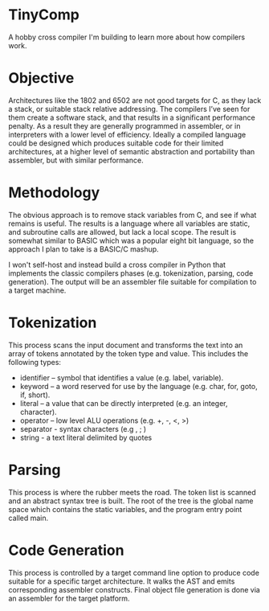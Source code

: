 # TinyComp
A hobby cross compiler I'm building to learn more about how compilers work.

# Objective
Architectures like the 1802 and 6502 are not good targets for C, as they lack a stack, or suitable stack relative addressing.
The compilers I’ve seen for them create a software stack, and that results in a significant performance penalty. As a result
they are generally programmed in assembler, or in interpreters with a lower level of efficiency. Ideally a compiled language
could be designed which produces suitable code for their limited architectures, at a higher level of semantic abstraction and
portability than assembler, but with similar performance. 

# Methodology
The obvious approach is to remove stack variables from C, and see if what remains is useful. The results is a language where
all variables are static, and subroutine calls are allowed, but lack a local scope. The result is somewhat similar to BASIC
which was a popular eight bit language, so the approach I plan to take is a BASIC/C mashup.

I won't self-host and instead build a cross compiler in Python that implements the classic compilers phases (e.g. tokenization,
parsing, code generation). The output will be an assembler file suitable for compilation to a target machine.

# Tokenization
This process scans the input document and transforms the text into an array of tokens annotated by the token type and value.
This includes the following types:
* identifier – symbol that identifies a value (e.g. label, variable).
* keyword – a word reserved for use by the language (e.g. char, for, goto, if, short).
* literal – a value that can be directly interpreted (e.g. an integer, character).
* operator – low level ALU operations (e.g. +, -, <, >)
* separator - syntax characters (e.g , ; )
* string - a text literal delimited by quotes

# Parsing
This process is where the rubber meets the road. The token list is scanned and an abstract syntax tree is built. The root of
the tree is the global name space which contains the static variables, and the program entry point called main.

# Code Generation
This process is controlled by a target command line option to produce code suitable for a specific target architecture. It 
walks the AST and emits corresponding assembler constructs. Final object file generation is done via an assembler for the
target platform.
